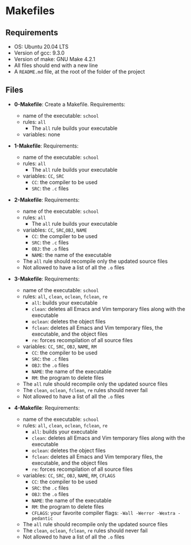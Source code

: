 # **Makefiles**

## **Requirements**
* OS: Ubuntu 20.04 LTS
* Version of gcc: 9.3.0
* Version of make: GNU Make 4.2.1
* All files should end with a new line
* A `README.md` file, at the root of the folder of the project

## **Files**
* **0-Makefile**:
Create a Makefile.
Requirements:
     - name of the executable: `school`
     - rules: `all`
       * The `all` rule builds your executable
     - variables: none
* **1-Makefile**:
Requirements:
     - name of the executable: `school`
     - rules: `all`
       * The `all` rule builds your executable
     - variables: `CC`, `SRC`
       * `CC`: the compiler to be used
       * `SRC`: the `.c` files
* **2-Makefile**:
Requirements:
     - name of the executable: `school`
     - rules: `all`
       * The `all` rule builds your executable
     - variables: `CC`, `SRC`,`OBJ`, `NAME`
       * `CC`: the compiler to be used
       * `SRC`: the `.c` files
       * `OBJ`: the `.o` files
       * `NAME`: the name of the executable
     - The `all` rule should recompile only the updated source files
     - Not allowed to have a list of all the `.o` files
* **3-Makefile**:
Requirements:
     - name of the executable: `school`
     - rules: `all`, `clean`, `oclean`, `fclean`, `re`
       * `all`: builds your executable
       * `clean`: deletes all Emacs and Vim temporary files along with the executable
       * `oclean`: deletes the object files
       * `fclean`: deletes all Emacs and Vim temporary files, the executable, and the object files
       * `re`: forces recompilation of all source files
     - variables: `CC`, `SRC`, `OBJ`, `NAME`, `RM`
       * `CC`: the compiler to be used
       * `SRC`: the `.c` files
       * `OBJ`: the `.o` files
       * `NAME`: the name of the executable
       * `RM`: the program to delete files
     - The `all` rule should recompile only the updated source files
    - The `clean`, `oclean`, `fclean`, `re` rules should never fail
     - Not allowed to have a list of all the `.o` files

* **4-Makefile**:
Requirements:
     - name of the executable: `school`
     - rules: `all`, `clean`, `oclean`, `fclean`, `re`
       * `all`: builds your executable
       * `clean`: deletes all Emacs and Vim temporary files along with the executable
       * `oclean`: deletes the object files
       * `fclean`: deletes all Emacs and Vim temporary files, the executable, and the object files
       * `re`: forces recompilation of all source files
     - variables: `CC`, `SRC`, `OBJ`, `NAME`, `RM`, `CFLAGS`
       * `CC`: the compiler to be used
       * `SRC`: the `.c` files
       * `OBJ`: the `.o` files
       * `NAME`: the name of the executable
       * `RM`: the program to delete files
       * `CFLAGS`: your favorite compiler flags: `-Wall -Werror -Wextra -pedantic`
     - The `all` rule should recompile only the updated source files
    - The `clean`, `oclean`, `fclean`, `re` rules should never fail
     - Not allowed to have a list of all the `.o` files
